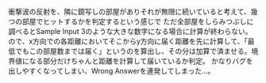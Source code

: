 衝撃波の反射を、隣に鏡写しの部屋がありそれが無限に続いていると考えて、幾つの部屋でヒットするかを判定するという感じで
ただ全部屋をしらみつぶしに調べるとSample Input 3のような大きな数字になる場合に計算が終わらない。
ので、x方向での各距離においてそこからy方向に届く距離を先に計算して、「最低でもこの部屋数までは届く」というのを算出し、その分は加算で済ませる。境界値になる部分だけちゃんと距離を計算して届いているか判定。
かなりバグを出しやすくなってしまい、Wrong Answerを連発してしまった…。
